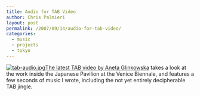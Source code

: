 ```yaml
---
title: Audio for TAB Video
author: Chris Palmieri
layout: post
permalink: /2007/09/14/audio-for-tab-video/
categories:
  - music
  - projects
  - tokyo
---
```

[![tab-audio.jpg][1]][2][The latest TAB video by Aneta Glinkowska][3] takes a look at the work inside the Japanese Pavilion at the Venice Biennale, and features a few seconds of music I wrote, including the not yet entirely decipherable TAB jingle.

 [1]: http://www.iixii.net/wp-content/uploads/2007/09/tab-audio.jpg
 [2]: http://www.tokyoartbeat.com/tablog/entries.en/2007/09/when-our-future-is-in-danger-our-past-is-also-in-danger.html "Still from TAB Video by Aneta Glinkowska"
 [3]: http://www.tokyoartbeat.com/tablog/entries.en/2007/09/when-our-future-is-in-danger-our-past-is-also-in-danger.html